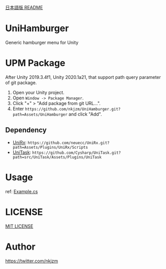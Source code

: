 [日本語版 README](https://github.com/nkjzm/UniHamburger/blob/master/README-ja.md)

# UniHamburger

Generic hamburger menu for Unity

# UPM Package

After Unity 2019.3.4f1, Unity 2020.1a21, that support path query parameter of git package. 

1. Open your Unity project.
2. Open `Window -> Package Manager`.
3. Click "+" > "Add package from git URL...".
4. Enter `https://github.com/nkjzm/UniHamburger.git?path=Assets/UniHamburger` and click "Add".

## Dependency

- [UniRx](https://github.com/neuecc/UniRx): `https://github.com/neuecc/UniRx.git?path=Assets/Plugins/UniRx/Scripts`
- [UniTask](https://github.com/Cysharp/UniTask): `https://github.com/Cysharp/UniTask.git?path=src/UniTask/Assets/Plugins/UniTask` 

# Usage

ref: [Example.cs](https://github.com/nkjzm/UniHamburger/blob/main/Assets/UniHamburger/Example/Example.cs)

# LICENSE

[MIT LICENSE](https://github.com/nkjzm/UniBuildNumber/blob/master/LICENSE)

# Author

https://twitter.com/nkjzm
